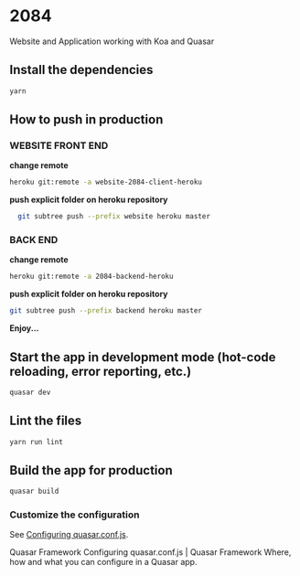 # 2084
Website and Application working with Koa and Quasar
## Install the dependencies
```bash
yarn
```
## How to push in production
### WEBSITE FRONT END
**change remote**
```bash
heroku git:remote -a website-2084-client-heroku
```
**push explicit folder on heroku repository**
```bash
  git subtree push --prefix website heroku master
```
### BACK END
**change remote**
```bash
heroku git:remote -a 2084-backend-heroku
```
**push explicit folder on heroku repository**
```bash
git subtree push --prefix backend heroku master
```
**Enjoy...**
## Start the app in development mode (hot-code reloading, error reporting, etc.)
```bash
quasar dev
```
## Lint the files
```bash
yarn run lint
```
## Build the app for production
```bash
quasar build
```
### Customize the configuration
See [Configuring quasar.conf.js](https://quasar.dev/quasar-cli/quasar-conf-js).

Quasar Framework
Configuring quasar.conf.js | Quasar Framework
Where, how and what you can configure in a Quasar app.
